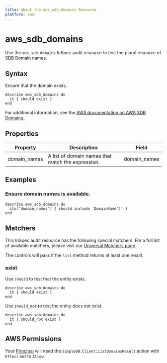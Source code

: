 ```yaml
---
title: About the aws_sdb_domains Resource
platform: aws
---
```


# aws_sdb_domains

Use the `aws_sdb_domains` InSpec audit resource to test the plural resource of SDB Domain names.

## Syntax

Ensure that the domain exists.

    describe aws_sdb_domains do
      it { should exist }
    end

For additional information, see the [AWS documentation on AWS SDB Domains.](https://docs.aws.amazon.com/AWSCloudFormation/latest/UserGuide/aws-properties-simpledb.html).

## Properties

| Property | Description | Field | 
| --- | --- | --- |
| domain_names | A list of domain names that match the expression. | domain_names |

## Examples

### Ensure domain names is available.
    describe aws_sdb_domains do
      its('domain_names') { should include 'DomainName')' }
    end

## Matchers

This InSpec audit resource has the following special matchers. For a full list of available matchers, please visit our [Universal Matchers page](https://www.inspec.io/docs/reference/matchers/).

The controls will pass if the `list` method returns at least one result.

### exist

Use `should` to test that the entity exists.

    describe aws_sdb_domains do
      it { should exist }
    end

Use `should_not` to test the entity does not exist.

    describe aws_sdb_domains do
      it { should_not exist }
    end

## AWS Permissions

Your [Principal](https://docs.aws.amazon.com/IAM/latest/UserGuide/intro-structure.html#intro-structure-principal) will need the `SimpleDB:Client:ListDomainsResult` action with `Effect` set to `Allow`.